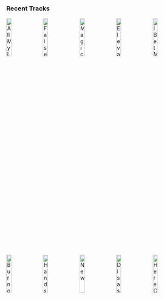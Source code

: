 ### Recent Tracks
[<img src='https://lastfm.freetls.fastly.net/i/u/300x300/6da11da7490ff0d365d255d49c083375.png' width='16%' height='16%' alt='All My Life'>](https://www.last.fm/music/honors/_/all%2bmy%2blife)&nbsp;&nbsp;&nbsp;&nbsp;[<img src='https://lastfm.freetls.fastly.net/i/u/300x300/86152c9ab5e3f633900209cee320bd42.png' width='16%' height='16%' alt='False Alarm'>](https://www.last.fm/music/matoma/_/false%2balarm)&nbsp;&nbsp;&nbsp;&nbsp;[<img src='https://lastfm.freetls.fastly.net/i/u/300x300/30e1a57136779d9408f2aa1b285fc12e.png' width='16%' height='16%' alt='Magic'>](https://www.last.fm/music/mr%2bjukes/_/magic)&nbsp;&nbsp;&nbsp;&nbsp;[<img src='https://lastfm.freetls.fastly.net/i/u/300x300/5201b6e3b3ad4ba8ab18c77d22800fab.png' width='16%' height='16%' alt='Elevate'>](https://www.last.fm/music/st.%2blucia/_/elevate)&nbsp;&nbsp;&nbsp;&nbsp;[<img src='https://lastfm.freetls.fastly.net/i/u/300x300/74b0399872646052464309d621075339.png' width='16%' height='16%' alt='I Bet My Life'>](https://www.last.fm/music/imagine%2bdragons/_/i%2bbet%2bmy%2blife)&nbsp;&nbsp;&nbsp;&nbsp;<br>[<img src='https://lastfm.freetls.fastly.net/i/u/300x300/be85878649914d8f648f5f92d6132e4f.png' width='16%' height='16%' alt='Burnout'>](https://www.last.fm/music/john%2beatherly/_/burnout)&nbsp;&nbsp;&nbsp;&nbsp;[<img src='https://lastfm.freetls.fastly.net/i/u/300x300/8fbfd234713b44375791335affb4b782.png' width='16%' height='16%' alt='Hands Up'>](https://www.last.fm/music/run%2briver%2bnorth/_/hands%2bup)&nbsp;&nbsp;&nbsp;&nbsp;[<img src='https://lastfm.freetls.fastly.net/i/u/300x300/87c13f95d6a04cf999ac3e78f89d370b.png' width='16%' height='16%' alt='New'>](https://www.last.fm/music/paul%2bmccartney/_/new)&nbsp;&nbsp;&nbsp;&nbsp;[<img src='https://lastfm.freetls.fastly.net/i/u/300x300/e87cb10f2a1bccd74351a3bfe52817cf.png' width='16%' height='16%' alt='Disaster Party'>](https://www.last.fm/music/magic%2bgiant/_/disaster%2bparty)&nbsp;&nbsp;&nbsp;&nbsp;[<img src='https://lastfm.freetls.fastly.net/i/u/300x300/03bf3da4cceea195ea9f45a2206a4592.png' width='16%' height='16%' alt='Here Comes The Sun - Remastered 2009'>](https://www.last.fm/music/the%2bbeatles/_/here%2bcomes%2bthe%2bsun%2b-%2bremastered%2b2009)&nbsp;&nbsp;&nbsp;&nbsp;<br>
